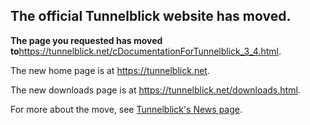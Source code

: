 ## The official Tunnelblick website has moved. ##

**The page you requested has moved to**<a href='https://tunnelblick.net/cDocumentationForTunnelblick_3_4.html'><a href='https://tunnelblick.net/cDocumentationForTunnelblick_3_4.html'>https://tunnelblick.net/cDocumentationForTunnelblick_3_4.html</a></a>.

The new home page is at <a href='https://tunnelblick.net'><a href='https://tunnelblick.net'>https://tunnelblick.net</a></a>.

The new downloads page is at <a href='https://tunnelblick.net/downloads.html'><a href='https://tunnelblick.net/downloads.html'>https://tunnelblick.net/downloads.html</a></a>.

For more about the move, see <a href='https://tunnelblick.net/cNews.html#2015-07-23'>Tunnelblick's News page</a>.
